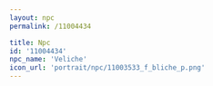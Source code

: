 ```yaml
---
layout: npc
permalink: /11004434

title: Npc
id: '11004434'
npc_name: 'Veliche'
icon_url: 'portrait/npc/11003533_f_bliche_p.png'
---
```


